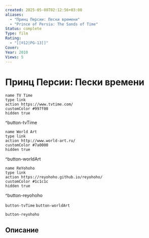 ```yaml
---
created: 2025-05-08T02:12:56+03:00
aliases:
  - "Принц Персии: Пески времени"
  - "Prince of Persia: The Sands of Time"
Status: complete
Type: film
Rating:
  - "[[®️12|PG-13]]"
Cover:
Year: 2010
Views: 5
---
```


# Принц Персии: Пески времени




```button
name TV Time
type link
action https://www.tvtime.com/
customColor #997f00
hidden true
```
^button-tvTime

```button
name World Art
type link
action http://www.world-art.ru/
customColor #7a0000
hidden true
```
^button-worldArt

```button
name ReYohoho
type link
action https://reyohoho.github.io/reyohoho/
customColor #1c1c1c
hidden true
```
^button-reyohoho



`button-tvTime` `button-worldArt`

`button-reyohoho`

## Описание


